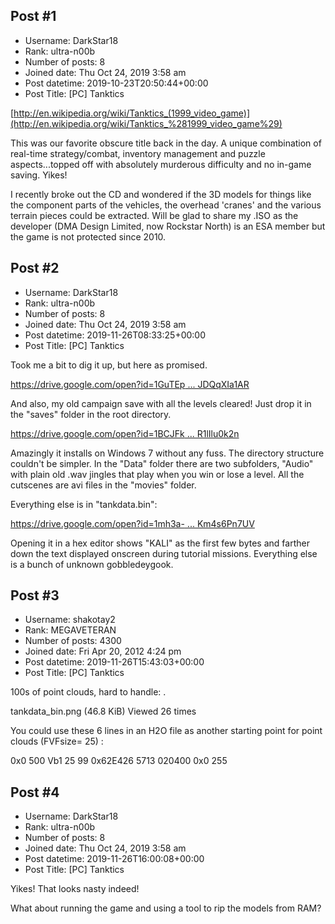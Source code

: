 ## Post #1
- Username: DarkStar18
- Rank: ultra-n00b
- Number of posts: 8
- Joined date: Thu Oct 24, 2019 3:58 am
- Post datetime: 2019-10-23T20:50:44+00:00
- Post Title: [PC] Tanktics

[http://en.wikipedia.org/wiki/Tanktics_(1999_video_game)](http://en.wikipedia.org/wiki/Tanktics_%281999_video_game%29)

This was our favorite obscure title back in the day. A unique combination of real-time strategy/combat, inventory management and puzzle aspects...topped off with absolutely murderous difficulty and no in-game saving. Yikes!

I recently broke out the CD and wondered if the 3D models for things like the component parts of the vehicles, the overhead 'cranes' and the various terrain pieces could be extracted. Will be glad to share my .ISO as the developer (DMA Design Limited, now Rockstar North) is an ESA member but the game is not protected since 2010.
## Post #2
- Username: DarkStar18
- Rank: ultra-n00b
- Number of posts: 8
- Joined date: Thu Oct 24, 2019 3:58 am
- Post datetime: 2019-11-26T08:33:25+00:00
- Post Title: [PC] Tanktics

Took me a bit to dig it up, but here as promised.

[https://drive.google.com/open?id=1GuTEp ... JDQqXIa1AR](https://drive.google.com/open?id=1GuTEp2l_UzpvfU4HXhC8B6JDQqXIa1AR)

And also, my old campaign save with all the levels cleared! Just drop it in the "saves" folder in the root directory.

[https://drive.google.com/open?id=1BCJFk ... R1lIlu0k2n](https://drive.google.com/open?id=1BCJFkRpe7goSvE7b6i2T_OR1lIlu0k2n)

Amazingly it installs on Windows 7 without any fuss. The directory structure couldn't be simpler. In the "Data" folder there are two subfolders, "Audio" with plain old .wav jingles that play when you win or lose a level. All the cutscenes are avi files in the "movies" folder. 

Everything else is in "tankdata.bin": 

[https://drive.google.com/open?id=1mh3a- ... Km4s6Pn7UV](https://drive.google.com/open?id=1mh3a-iBns6hTRfEWCnTO_JKm4s6Pn7UV)

Opening it in a hex editor shows "KALI" as the first few bytes and farther down the text displayed onscreen during tutorial missions. Everything else is a bunch of unknown gobbledeygook.
## Post #3
- Username: shakotay2
- Rank: MEGAVETERAN
- Number of posts: 4300
- Joined date: Fri Apr 20, 2012 4:24 pm
- Post datetime: 2019-11-26T15:43:03+00:00
- Post Title: [PC] Tanktics

100s of point clouds, hard to handle:
.



tankdata_bin.png (46.8 KiB) Viewed 26 times



You could use these 6 lines in an H2O file as another starting point for point clouds (FVFsize= 25) :

0x0 500
Vb1
25 99
0x62E426 5713
020400
0x0 255
## Post #4
- Username: DarkStar18
- Rank: ultra-n00b
- Number of posts: 8
- Joined date: Thu Oct 24, 2019 3:58 am
- Post datetime: 2019-11-26T16:00:08+00:00
- Post Title: [PC] Tanktics

Yikes! That looks nasty indeed!

What about running the game and using a tool to rip the models from RAM?

